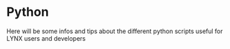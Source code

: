 # Python

Here will be some infos and tips about the different python scripts useful for LYNX users and developers